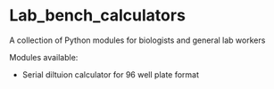 # Lab_bench_calculators
A collection of Python modules for biologists and general lab workers

Modules available:
 - Serial diltuion calculator for 96 well plate format
